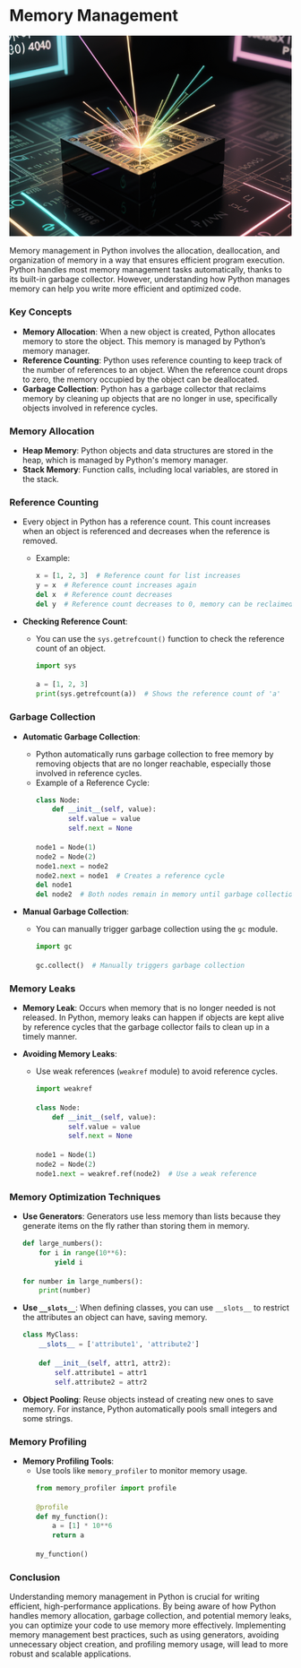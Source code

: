 # Memory Management

![Memory Management](../../static/images/memory_management.png)

Memory management in Python involves the allocation, deallocation, and organization of memory in a way that ensures efficient program execution. Python handles most memory management tasks automatically, thanks to its built-in garbage collector. However, understanding how Python manages memory can help you write more efficient and optimized code.

### Key Concepts

- **Memory Allocation**: When a new object is created, Python allocates memory to store the object. This memory is managed by Python’s memory manager.
- **Reference Counting**: Python uses reference counting to keep track of the number of references to an object. When the reference count drops to zero, the memory occupied by the object can be deallocated.
- **Garbage Collection**: Python has a garbage collector that reclaims memory by cleaning up objects that are no longer in use, specifically objects involved in reference cycles.

### Memory Allocation

- **Heap Memory**: Python objects and data structures are stored in the heap, which is managed by Python's memory manager.
- **Stack Memory**: Function calls, including local variables, are stored in the stack.

### Reference Counting

- Every object in Python has a reference count. This count increases when an object is referenced and decreases when the reference is removed.

  - Example:
    ```python
    x = [1, 2, 3]  # Reference count for list increases
    y = x  # Reference count increases again
    del x  # Reference count decreases
    del y  # Reference count decreases to 0, memory can be reclaimed
    ```

- **Checking Reference Count**:
  - You can use the `sys.getrefcount()` function to check the reference count of an object.
    ```python
    import sys

    a = [1, 2, 3]
    print(sys.getrefcount(a))  # Shows the reference count of 'a'
    ```

### Garbage Collection

- **Automatic Garbage Collection**:
  - Python automatically runs garbage collection to free memory by removing objects that are no longer reachable, especially those involved in reference cycles.
  - Example of a Reference Cycle:
    ```python
    class Node:
        def __init__(self, value):
            self.value = value
            self.next = None

    node1 = Node(1)
    node2 = Node(2)
    node1.next = node2
    node2.next = node1  # Creates a reference cycle
    del node1
    del node2  # Both nodes remain in memory until garbage collection
    ```

- **Manual Garbage Collection**:
  - You can manually trigger garbage collection using the `gc` module.
    ```python
    import gc

    gc.collect()  # Manually triggers garbage collection
    ```

### Memory Leaks

- **Memory Leak**: Occurs when memory that is no longer needed is not released. In Python, memory leaks can happen if objects are kept alive by reference cycles that the garbage collector fails to clean up in a timely manner.

- **Avoiding Memory Leaks**:
  - Use weak references (`weakref` module) to avoid reference cycles.
    ```python
    import weakref

    class Node:
        def __init__(self, value):
            self.value = value
            self.next = None

    node1 = Node(1)
    node2 = Node(2)
    node1.next = weakref.ref(node2)  # Use a weak reference
    ```

### Memory Optimization Techniques

- **Use Generators**: Generators use less memory than lists because they generate items on the fly rather than storing them in memory.
  ```python
  def large_numbers():
      for i in range(10**6):
          yield i

  for number in large_numbers():
      print(number)
  ```

- **Use `__slots__`**: When defining classes, you can use `__slots__` to restrict the attributes an object can have, saving memory.
  ```python
  class MyClass:
      __slots__ = ['attribute1', 'attribute2']

      def __init__(self, attr1, attr2):
          self.attribute1 = attr1
          self.attribute2 = attr2
  ```

- **Object Pooling**: Reuse objects instead of creating new ones to save memory. For instance, Python automatically pools small integers and some strings.
  
### Memory Profiling

- **Memory Profiling Tools**:
  - Use tools like `memory_profiler` to monitor memory usage.
    ```python
    from memory_profiler import profile

    @profile
    def my_function():
        a = [1] * 10**6
        return a

    my_function()
    ```

### Conclusion

Understanding memory management in Python is crucial for writing efficient, high-performance applications. By being aware of how Python handles memory allocation, garbage collection, and potential memory leaks, you can optimize your code to use memory more effectively. Implementing memory management best practices, such as using generators, avoiding unnecessary object creation, and profiling memory usage, will lead to more robust and scalable applications.

